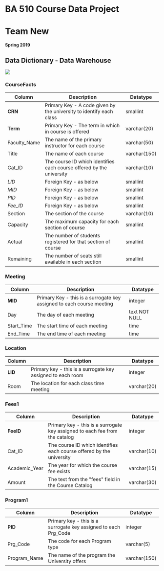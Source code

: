 # BA 510 Course Data Project
# Team New
__Spring 2019__

## Data Dictionary - Data Warehouse

![](CourseDatabaseWarehouseERD.png)

### CourseFacts
| Column      | Description | Datatype |
| ----------- | ----------- | -------- |
| __CRN__     | Primary Key - A code given by the university to identify each class   |   smallint   |
| __Term__     | Primary Key - The term in which in course is offered   |   varchar(20)   |
| Faculty_Name | The name of the primary instructor for each course   |   varchar(50)   |
| Title  | The name of each course   |   varchar(150)   |
| Cat_ID | The course ID which identifies each course offered by the university   |   varchar(10)   |
| *LID*    | Foreign Key - as below   |   smallint   |
| *MID*   | Foreign Key - as below   |   smallint   |
| *PID*  | Foreign Key - as below   |   smallint   |
| *Fee_ID* | Foreign Key - as below   | smallint   |
| Section | The section of the course   |   varchar(10)   |
| Capacity     | The maximum capacity for each section of course   |   smallint   |
| Actual  | The number of students registered for that section of course   |   smallint   |
| Remaining  | The number of seats still available in each section     |   smallint   |

### Meeting
| Column      | Description | Datatype |
| ----------- | ----------- | -------- |
| __MID__     | Primary Key - this is a surrogate key assigned to each course meeting   |   integer   |
| Day  | The day of each meeting   |   text NOT NULL   |
| Start_Time     | The start time of each meeting   |   time   |
| End_Time  | The end time of each meeting   |   time   |


### Location
| Column      | Description | Datatype |
| ----------- | ----------- | -------- |
| __LID__     | Primary key - this is a surrogate key assigned to each room  |   integer   |
| Room | The location for each class time meeting   |   varchar(20)   |

### Fees1
| Column      | Description | Datatype |
| ----------- | ----------- | -------- |
| __FeeID__     | Primary key - this is a surrogate key assigned to each fee from the catalog | integer   |
| Cat_ID | The course ID which identifies each course offered by the university   |   varchar(10)   |
| Academic_Year   | The year for which the course fee exists   |   varchar(15)   |
| Amount   |   The text from the "fees" field in the Course Catalog   | varchar(30)   |


### Program1
| Column      | Description | Datatype |
| ----------- | ----------- | -------- |
| __PID__   |   Primary key - this is a surrogate key assigned to each Prg_Code   |  integer   |
| Prg_Code     | The code for each Program type   |   varchar(5)   |
| Program_Name | The name of the program the University offers   |  varchar(150)   | 



